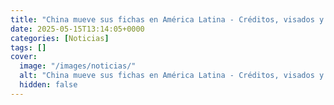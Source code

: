 ```yaml
---
title: "China mueve sus fichas en América Latina - Créditos, visados y una advertencia velada a EE. UU."
date: 2025-05-15T13:14:05+0000
categories: [Noticias]
tags: []
cover:
  image: "/images/noticias/"
  alt: "China mueve sus fichas en América Latina - Créditos, visados y una advertencia velada a EE. UU."
  hidden: false
---
```



